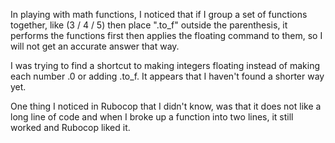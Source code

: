  In playing with math functions, I noticed that if I group a set of functions together,
like (3 / 4 / 5) then place ".to_f" outside the parenthesis, it performs the functions
first then applies the floating command to them, so I will not get an accurate answer that way.

I was trying to find a shortcut to making integers floating instead of making each number .0 or adding .to_f. 
It appears that I haven't found a shorter way yet.

One thing I noticed in Rubocop that I didn't know, was that it does not like a long line of code
and when I broke up a function into two lines, it still worked and Rubocop liked it.
